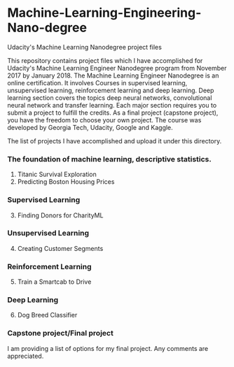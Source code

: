 # Machine-Learning-Engineering-Nano-degree
Udacity's Machine Learning Nanodegree project files

This repository contains project files which I have accomplished for Udacity's Machine Learning Engineer Nanodegree program from November 2017 by January 2018. The Machine Learning Engineer Nanodegree is an online certification. It involves Courses in supervised learning, unsupervised learning, reinforcement learning and deep learning. Deep learning section covers the topics deep neural networks, convolutional neural network and transfer learning.  Each major section requires you to submit a project to fulfill the credits. As a final project (capstone project), you have the freedom to choose your own project. The course  was developed by Georgia Tech, Udacity, Google and Kaggle.

The list of projects I have accomplished and upload it under this directory. 

### The foundation of machine learning, descriptive statistics. 
1. Titanic Survival Exploration
2. Predicting Boston Housing Prices

### Supervised Learning ### 
3. Finding Donors for CharityML

### Unsupervised Learning ### 
4. Creating Customer Segments

### Reinforcement Learning ### 
5. Train a Smartcab to Drive

### Deep Learning ### 
6. Dog Breed Classifier

### Capstone project/Final project ### 
I am providing a list of options for my final project. Any comments are appreciated.  

